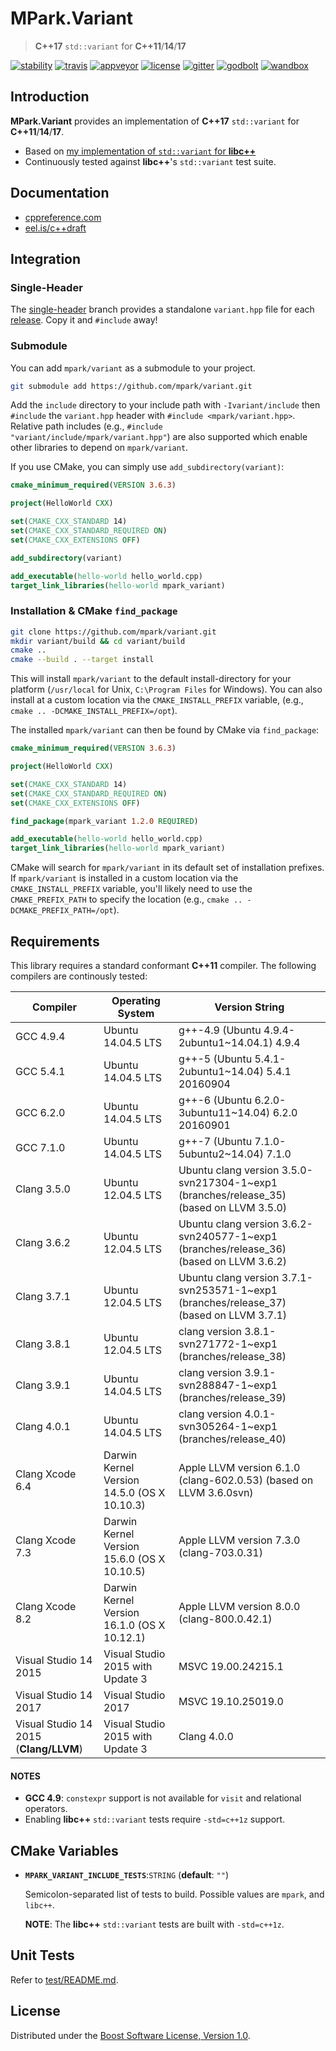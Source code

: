# MPark.Variant

> __C++17__ `std::variant` for __C++11__/__14__/__17__

[![stability][badge.stability]][stability]
[![travis][badge.travis]][travis]
[![appveyor][badge.appveyor]][appveyor]
[![license][badge.license]][license]
[![gitter][badge.gitter]][gitter]
[![godbolt][badge.godbolt]][godbolt]
[![wandbox][badge.wandbox]][wandbox]

[badge.stability]: https://img.shields.io/badge/stability-stable-brightgreen.svg
[badge.travis]: https://travis-ci.org/mpark/variant.svg?branch=master
[badge.appveyor]: https://ci.appveyor.com/api/projects/status/github/mpark/variant?branch=master&svg=true
[badge.license]: http://img.shields.io/badge/license-boost-blue.svg
[badge.gitter]: https://badges.gitter.im/mpark/variant.svg
[badge.godbolt]: https://img.shields.io/badge/try%20it-on%20godbolt-222266.svg
[badge.wandbox]: https://img.shields.io/badge/try%20it-on%20wandbox-5cb85c.svg

[stability]: http://github.com/badges/stability-badges
[travis]: https://travis-ci.org/mpark/variant
[appveyor]: https://ci.appveyor.com/project/mpark/variant
[license]: https://github.com/mpark/variant/blob/master/LICENSE.md
[gitter]: https://gitter.im/mpark/variant
[godbolt]: https://godbolt.org/g/DceDpT
[wandbox]: https://wandbox.org/permlink/QuDs9wncQPljHkp2

## Introduction

__MPark.Variant__ provides an implementation of __C++17__ `std::variant` for __C++11__/__14__/__17__.

  - Based on [my implementation of `std::variant` for __libc++__][libcxx-impl]
  - Continuously tested against __libc++__'s `std::variant` test suite.

[libcxx-impl]: https://reviews.llvm.org/rL288547

## Documentation

  - [cppreference.com](http://en.cppreference.com/w/cpp/utility/variant)
  - [eel.is/c++draft](http://eel.is/c++draft/variant)

## Integration

### Single-Header

The [single-header] branch provides a standalone `variant.hpp`
file for each [release]. Copy it and `#include` away!

[single-header]: https://github.com/mpark/variant/tree/single-header
[release]: https://github.com/mpark/variant/releases

### Submodule

You can add `mpark/variant` as a submodule to your project.

```bash
git submodule add https://github.com/mpark/variant.git
```

Add the `include` directory to your include path with `-Ivariant/include` then
`#include` the `variant.hpp` header with `#include <mpark/variant.hpp>`.
Relative path includes (e.g., `#include "variant/include/mpark/variant.hpp"`)
are also supported which enable other libraries to depend on `mpark/variant`.

If you use CMake, you can simply use `add_subdirectory(variant)`:

```cmake
cmake_minimum_required(VERSION 3.6.3)

project(HelloWorld CXX)

set(CMAKE_CXX_STANDARD 14)
set(CMAKE_CXX_STANDARD_REQUIRED ON)
set(CMAKE_CXX_EXTENSIONS OFF)

add_subdirectory(variant)

add_executable(hello-world hello_world.cpp)
target_link_libraries(hello-world mpark_variant)
```

### Installation & CMake `find_package`

```bash
git clone https://github.com/mpark/variant.git
mkdir variant/build && cd variant/build
cmake ..
cmake --build . --target install
```

This will install `mpark/variant` to the default install-directory for
your platform (`/usr/local` for Unix, `C:\Program Files` for Windows).
You can also install at a custom location via the `CMAKE_INSTALL_PREFIX`
variable, (e.g., `cmake .. -DCMAKE_INSTALL_PREFIX=/opt`).

The installed `mpark/variant` can then be found by CMake via `find_package`:

```cmake
cmake_minimum_required(VERSION 3.6.3)

project(HelloWorld CXX)

set(CMAKE_CXX_STANDARD 14)
set(CMAKE_CXX_STANDARD_REQUIRED ON)
set(CMAKE_CXX_EXTENSIONS OFF)

find_package(mpark_variant 1.2.0 REQUIRED)

add_executable(hello-world hello_world.cpp)
target_link_libraries(hello-world mpark_variant)
```

CMake will search for `mpark/variant` in its default set of
installation prefixes. If `mpark/variant` is installed in
a custom location via the `CMAKE_INSTALL_PREFIX` variable,
you'll likely need to use the `CMAKE_PREFIX_PATH` to specify
the location (e.g., `cmake .. -DCMAKE_PREFIX_PATH=/opt`).

## Requirements

This library requires a standard conformant __C++11__ compiler.
The following compilers are continously tested:

| Compiler                               | Operating System                            | Version String                                                                          |
|----------------------------------------|---------------------------------------------|-----------------------------------------------------------------------------------------|
| GCC 4.9.4                              | Ubuntu 14.04.5 LTS                          | g++-4.9 (Ubuntu 4.9.4-2ubuntu1~14.04.1) 4.9.4                                           |
| GCC 5.4.1                              | Ubuntu 14.04.5 LTS                          | g++-5 (Ubuntu 5.4.1-2ubuntu1~14.04) 5.4.1 20160904                                      |
| GCC 6.2.0                              | Ubuntu 14.04.5 LTS                          | g++-6 (Ubuntu 6.2.0-3ubuntu11~14.04) 6.2.0 20160901                                     |
| GCC 7.1.0                              | Ubuntu 14.04.5 LTS                          | g++-7 (Ubuntu 7.1.0-5ubuntu2~14.04) 7.1.0                                               |
| Clang 3.5.0                            | Ubuntu 12.04.5 LTS                          | Ubuntu clang version 3.5.0-svn217304-1~exp1 (branches/release_35) (based on LLVM 3.5.0) |
| Clang 3.6.2                            | Ubuntu 12.04.5 LTS                          | Ubuntu clang version 3.6.2-svn240577-1~exp1 (branches/release_36) (based on LLVM 3.6.2) |
| Clang 3.7.1                            | Ubuntu 12.04.5 LTS                          | Ubuntu clang version 3.7.1-svn253571-1~exp1 (branches/release_37) (based on LLVM 3.7.1) |
| Clang 3.8.1                            | Ubuntu 12.04.5 LTS                          | clang version 3.8.1-svn271772-1~exp1 (branches/release_38)                              |
| Clang 3.9.1                            | Ubuntu 14.04.5 LTS                          | clang version 3.9.1-svn288847-1~exp1 (branches/release_39)                              |
| Clang 4.0.1                            | Ubuntu 14.04.5 LTS                          | clang version 4.0.1-svn305264-1~exp1 (branches/release_40)                              |
| Clang Xcode 6.4                        | Darwin Kernel Version 14.5.0 (OS X 10.10.3) | Apple LLVM version 6.1.0 (clang-602.0.53) (based on LLVM 3.6.0svn)                      |
| Clang Xcode 7.3                        | Darwin Kernel Version 15.6.0 (OS X 10.10.5) | Apple LLVM version 7.3.0 (clang-703.0.31)                                               |
| Clang Xcode 8.2                        | Darwin Kernel Version 16.1.0 (OS X 10.12.1) | Apple LLVM version 8.0.0 (clang-800.0.42.1)                                             |
| Visual Studio 14 2015                  | Visual Studio 2015 with Update 3            | MSVC 19.00.24215.1 | Microsoft (R) Build Engine version 14.0.25420.1                    |
| Visual Studio 14 2017                  | Visual Studio 2017                          | MSVC 19.10.25019.0 | Microsoft (R) Build Engine version 15.1.1012.6693                  |
| Visual Studio 14 2015 (__Clang/LLVM__) | Visual Studio 2015 with Update 3            | Clang 4.0.0        | Microsoft (R) Build Engine version 14.0.25420.1                    |

#### NOTES
  - __GCC 4.9__: `constexpr` support is not available for `visit` and relational operators.
  - Enabling __libc++__ `std::variant` tests require `-std=c++1z` support.

## CMake Variables

  -  __`MPARK_VARIANT_INCLUDE_TESTS`__:`STRING` (__default__: `""`)

     Semicolon-separated list of tests to build.
     Possible values are `mpark`, and `libc++`.

     __NOTE__: The __libc++__ `std::variant` tests are built with `-std=c++1z`.

## Unit Tests

Refer to [test/README.md](test/README.md).

## License

Distributed under the [Boost Software License, Version 1.0](LICENSE.md).
